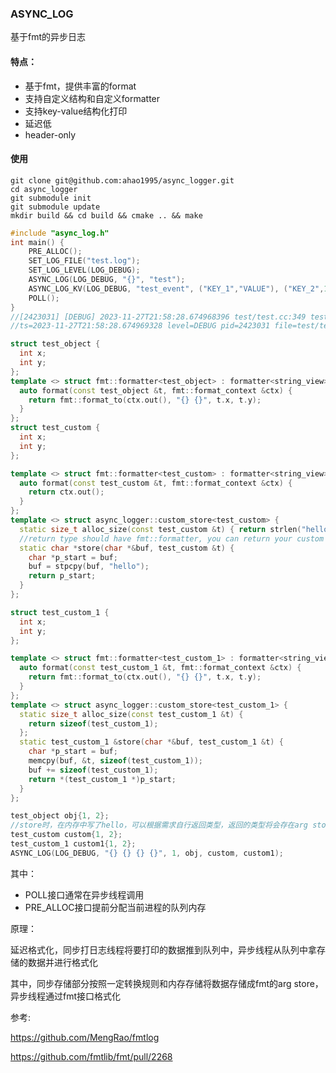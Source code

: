 ### ASYNC_LOG

基于fmt的异步日志

#### 特点：

- 基于fmt，提供丰富的format
- 支持自定义结构和自定义formatter
- 支持key-value结构化打印
- 延迟低
- header-only

#### 使用

```
git clone git@github.com:ahao1995/async_logger.git
cd async_logger
git submodule init
git submodule update
mkdir build && cd build && cmake .. && make
```

```C++
#include "async_log.h"
int main() {
    PRE_ALLOC();
    SET_LOG_FILE("test.log");
    SET_LOG_LEVEL(LOG_DEBUG);
    ASYNC_LOG(LOG_DEBUG, "{}", "test");
    ASYNC_LOG_KV(LOG_DEBUG, "test_event", ("KEY_1","VALUE"), ("KEY_2",1));
    POLL();
}
//[2423031] [DEBUG] 2023-11-27T21:58:28.674968396 test/test.cc:349 test
//ts=2023-11-27T21:58:28.674969328 level=DEBUG pid=2423031 file=test/test.cc:350 event="test_event" KEY_1="VALUE" KEY_2=1
```
```C++
struct test_object {
  int x;
  int y;
};
template <> struct fmt::formatter<test_object> : formatter<string_view> {
  auto format(const test_object &t, fmt::format_context &ctx) {
    return fmt::format_to(ctx.out(), "{} {}", t.x, t.y);
  }
};
struct test_custom {
  int x;
  int y;
};

template <> struct fmt::formatter<test_custom> : formatter<string_view> {
  auto format(const test_custom &t, fmt::format_context &ctx) {
    return ctx.out();
  }
};
template <> struct async_logger::custom_store<test_custom> {
  static size_t alloc_size(const test_custom &t) { return strlen("hello"); };
  //return type should have fmt::formatter, you can return your custom type
  static char *store(char *&buf, test_custom &t) {
    char *p_start = buf;
    buf = stpcpy(buf, "hello");
    return p_start;
  }
};

struct test_custom_1 {
  int x;
  int y;
};

template <> struct fmt::formatter<test_custom_1> : formatter<string_view> {
  auto format(const test_custom_1 &t, fmt::format_context &ctx) {
    return fmt::format_to(ctx.out(), "{} {}", t.x, t.y);
  }
};
template <> struct async_logger::custom_store<test_custom_1> {
  static size_t alloc_size(const test_custom_1 &t) {
    return sizeof(test_custom_1);
  };
  static test_custom_1 &store(char *&buf, test_custom_1 &t) {
    char *p_start = buf;
    memcpy(buf, &t, sizeof(test_custom_1));
    buf += sizeof(test_custom_1);
    return *(test_custom_1 *)p_start;
  }
};

test_object obj{1, 2};
//store时，在内存中写了hello，可以根据需求自行返回类型，返回的类型将会存在arg store中，如果是custom 需要提供对应的fmt::formatter
test_custom custom{1, 2};
test_custom_1 custom1{1, 2};
ASYNC_LOG(LOG_DEBUG, "{} {} {} {}", 1, obj, custom, custom1);
```
其中：

- POLL接口通常在异步线程调用
- PRE_ALLOC接口提前分配当前进程的队列内存

原理：

延迟格式化，同步打日志线程将要打印的数据推到队列中，异步线程从队列中拿存储的数据并进行格式化

其中，同步存储部分按照一定转换规则和内存存储将数据存储成fmt的arg store，异步线程通过fmt接口格式化

参考:

https://github.com/MengRao/fmtlog

https://github.com/fmtlib/fmt/pull/2268